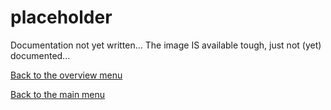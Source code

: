 # placeholder

Documentation not yet written... The image IS available tough, just not (yet) documented...

[Back to the overview menu](./Readme.md)

[Back to the main menu](../Readme.md)
